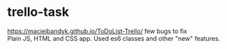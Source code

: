 # trello-task

https://maciejbandyk.github.io/ToDoList-Trello/
few bugs to fix <br /> Plain JS, HTML and CSS app. Used es6 classes and other "new" features.
